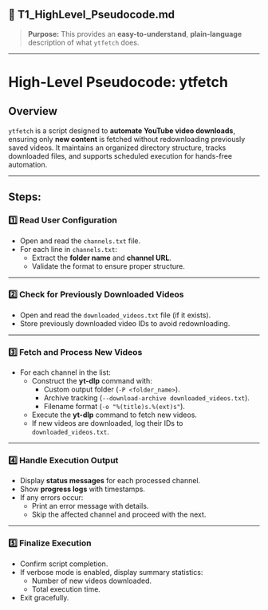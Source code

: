 ## **📜 T1_HighLevel_Pseudocode.md**

> **Purpose:** This provides an **easy-to-understand**, **plain-language** description of what `ytfetch` does.

---

# **High-Level Pseudocode: ytfetch**

## **Overview**
`ytfetch` is a script designed to **automate YouTube video downloads**, ensuring only **new content** is fetched without redownloading previously saved videos. It maintains an organized directory structure, tracks downloaded files, and supports scheduled execution for hands-free automation.

---

## **Steps:**

### **1️⃣ Read User Configuration**
- Open and read the `channels.txt` file.
- For each line in `channels.txt`:
  - Extract the **folder name** and **channel URL**.
  - Validate the format to ensure proper structure.

---

### **2️⃣ Check for Previously Downloaded Videos**
- Open and read the `downloaded_videos.txt` file (if it exists).
- Store previously downloaded video IDs to avoid redownloading.

---

### **3️⃣ Fetch and Process New Videos**
- For each channel in the list:
  - Construct the **yt-dlp** command with:
    - Custom output folder (`-P <folder_name>`).
    - Archive tracking (`--download-archive downloaded_videos.txt`).
    - Filename format (`-o "%(title)s.%(ext)s"`).
  - Execute the **yt-dlp** command to fetch new videos.
  - If new videos are downloaded, log their IDs to `downloaded_videos.txt`.

---

### **4️⃣ Handle Execution Output**
- Display **status messages** for each processed channel.
- Show **progress logs** with timestamps.
- If any errors occur:
  - Print an error message with details.
  - Skip the affected channel and proceed with the next.

---

### **5️⃣ Finalize Execution**
- Confirm script completion.
- If verbose mode is enabled, display summary statistics:
  - Number of new videos downloaded.
  - Total execution time.
- Exit gracefully.

